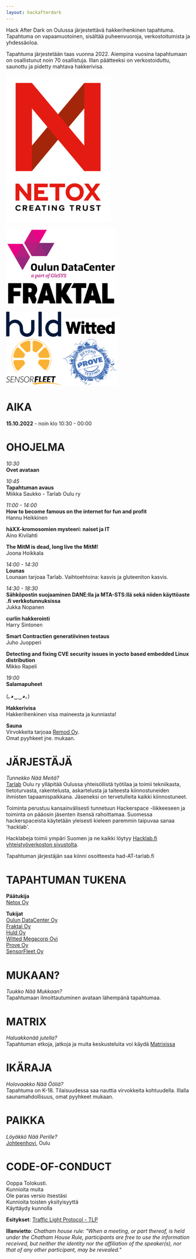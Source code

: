 ```yaml
---
layout: hackafterdark
---
```

Hack After Dark on Oulussa järjestettävä hakkerihenkinen tapahtuma. Tapahtuma on vapaamuotoinen, sisältää puheenvuoroja, verkostoitumista ja yhdessäoloa.

Tapahtuma järjestetään taas vuonna 2022. Aiempina vuosina tapahtumaan on osallistunut noin 70 osallistuja. Illan päätteeksi on verkostoiduttu, saunottu ja pidetty mahtava hakkerivisa.


[![Netox Oy](sponsor/Netox-vertical-slogan-black-resize.png)](https://netox.fi/)

[![Oulun DataCenter](sponsor/ord-logo-pos-resize.png)](https://www.odc.fi/)  
[![Fraktal](sponsor/Fraktal-resize.png)](https://www.fraktal.fi/)

[![Huld Oy](sponsor/huld_logo_blue-resize.png)](https://huld.io/) [![Witted Megacorp](sponsor/Witted_logo_black-resize.png)](https://witted.com/)   
[![SensorFleet](sponsor/sensorfleet-black-text-resize.png)](https://sensorfleet.com/) [![Prove Oy](sponsor/prove2-resize.png)](https://www.prove.fi/)

# AIKA
**15.10.2022** - noin klo 10:30 - 00:00

# OHOJELMA

*10:30*  
**Ovet avataan**

*10:45*  
**Tapahtuman avaus**  
Miikka Saukko - Tarlab Oulu ry

*11:00 - 14:00*  
**How to become famous on the internet for fun and profit**  
Hannu Heikkinen

**häXX-kromosomien mysteeri: naiset ja IT**  
Aino Kivilahti

**The MitM is dead, long live the MitM!**  
Joona Hoikkala

*14:00 - 14:30*  
**Lounas**  
Lounaan tarjoaa Tarlab. Vaihtoehtoina: kasvis ja gluteeniton kasvis.

*14:30 - 18:30*  
**Sähköpostin suojaaminen DANE:lla ja MTA-STS:llä sekä niiden käyttöaste .fi verkkotunnuksissa**  
Jukka Nopanen

**curlin hakkerointi**  
Harry Sintonen

**Smart Contractien generatiivinen testaus**  
Juho Juopperi

**Detecting and fixing CVE security issues in yocto based embedded Linux distribution**  
Mikko Rapeli

*19:00*  
**Salamapuheet**

(｡◕‿‿◕｡)

**Hakkerivisa**  
Hakkerihenkinen visa maineesta ja kunniasta!

**Sauna**  
Virvokkeita tarjoaa [Remod Oy](https://remod.fi/).  
Omat pyyhkeet jne. mukaan.

# JÄRJESTÄJÄ
*Tunnekko Nää Meitä?*  
[Tarlab](http://tarlab.fi/) Oulu ry ylläpitää Oulussa yhteisöllistä työtilaa ja toimii tekniikasta, tietoturvasta, rakentelusta, askartelusta ja taiteesta kiinnostuneiden ihmisten tapaamispaikkana. Jäseneksi on tervetulleita kaikki kiinnostuneet.

Toiminta perustuu kansainvälisesti tunnetuun Hackerspace -liikkeeseen ja toiminta on pääosin jäsenten itsensä rahoittamaa. Suomessa hackerspaceista käytetään yleisesti kieleen paremmin taipuvaa sanaa 'hacklab'.

Hacklabeja toimii ympäri Suomen ja ne kaikki löytyy [Hacklab.fi yhteistyöverkoston sivustolta](https://hacklab.fi/).

Tapahtuman järjestäjän saa kiinni osoitteesta had-AT-tarlab.fi

# TAPAHTUMAN TUKENA
**Päätukija**  
[Netox Oy](https://netox.fi/)

**Tukijat**  
[Oulun DataCenter Oy](https://www.odc.fi/)  
[Fraktal Oy](https://www.fraktal.fi/)  
[Huld Oy](https://huld.io/)  
[Witted Megacorp Oyj](https://witted.com/)  
[Prove Oy](https://www.prove.fi/)  
[SensorFleet Oy](https://sensorfleet.com/)


# MUKAAN?
*Tuukko Nää Mukkaan?*  
Tapahtumaan ilmoittautuminen avataan lähempänä tapahtumaa.

# MATRIX
*Haluakkonää jutella?*  
Tapahtuman etkoja, jatkoja ja muita keskusteluita voi käydä [Matrixissa](https://matrix.to/#/#had2022:hacklab.fi)

# IKÄRAJA
*Holovaakko Nää Ööliä?*  
Tapahtuma on K-18.
Tilaisuudessa saa nauttia virvokkeita kohtuudella.
Illalla saunamahdollisuus, omat pyyhkeet mukaan.

# PAIKKA
*Löyäkkö Nää Perille?*  
[Johteenhovi](https://www.openstreetmap.org/way/87299527#map=17/65.01450/25.43194), Oulu


# CODE-OF-CONDUCT
Ooppa Tolokusti.  
Kunnioita muita  
Ole paras versio itsestäsi  
Kunnioita toisten yksityisyyttä  
Käyttäydy kunnolla  

**Esitykset**: [Traffic Light Protocol - TLP](https://en.wikipedia.org/wiki/Traffic_Light_Protocol)

**Illanvietto**:
*Chatham house rule: "When a meeting, or part thereof, is held under the Chatham House Rule, participants are free to use the information received, but neither the identity nor the affiliation of the speaker(s), nor that of any other participant, may be revealed."*
